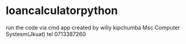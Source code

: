 # loancalculatorpython
run the code via cmd
app created by willy kipchumba Msc Computer Systesm(Jkuat)
tel 0713387260
